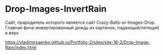 # Drop-Images-InvertRain
 
Сайт, прародитель которого является сайт Crazy-Balls-or-Images-Drop. Главная фича-инвертированный дождь из картинок, падающий/летящий в верх

https://vladimirsaenko.github.io/Portfolio-2/sites/site-16-2/Drop-Image-Rain/index.html
